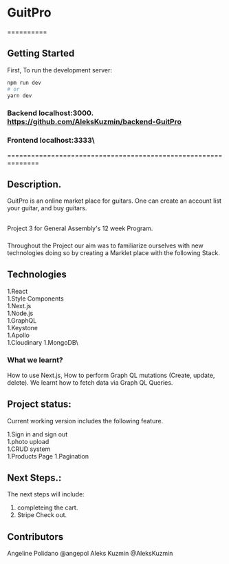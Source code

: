 
# GuitPro
==========


## Getting Started

First, To run the development server:

```bash
npm run dev
# or
yarn dev
```
### Backend localhost:3000\. https://github.com/AleksKuzmin/backend-GuitPro
### Frontend localhost:3333\
==============================================================
## Description.
GuitPro is an online market place for guitars.
One can create an account list your guitar, and buy guitars.

##
Project 3 for General Assembly's 12 week Program.

###
Throughout the Project our aim was to familiarize ourselves with new technologies doing so by creating a Marklet place with the following Stack.

## Technologies

1.React\
1.Style Components\
1.Next.js\
1.Node.js\
1.GraphQL\
1.Keystone\
1.Apollo\
1.Cloudinary
1.MongoDB\

### What we learnt?

How to use Next.js, How to perform Graph QL mutations (Create, update, delete). We learnt how to fetch data via Graph QL Queries.


## Project status:

Current working version includes the following feature.

1.Sign in and sign out\
1.photo upload\
1.CRUD system\
1.Products Page
1.Pagination


## Next Steps.:

The next steps will include:
1. completeing the cart.
1. Stripe Check out.


## Contributors

Angeline Polidano @angepol
Aleks Kuzmin @AleksKuzmin
